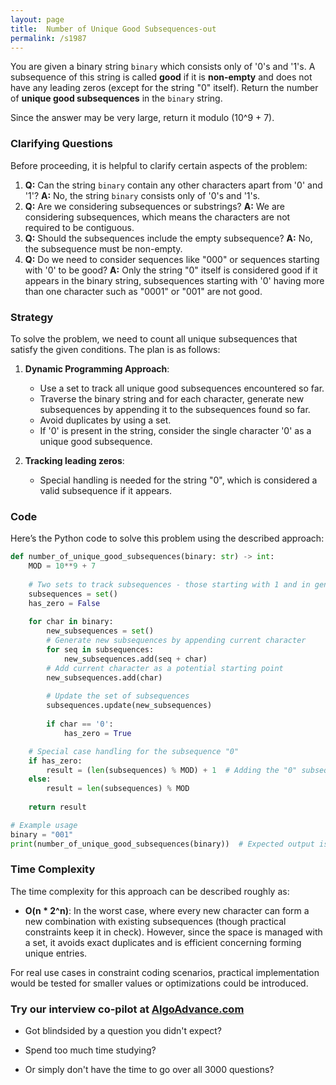 ```yaml
---
layout: page
title:  Number of Unique Good Subsequences-out
permalink: /s1987
---
```

You are given a binary string `binary` which consists only of '0's and '1's. A subsequence of this string is called **good** if it is **non-empty** and does not have any leading zeros (except for the string "0" itself). Return the number of **unique good subsequences** in the `binary` string.

Since the answer may be very large, return it modulo \(10^9 + 7\).

### Clarifying Questions
Before proceeding, it is helpful to clarify certain aspects of the problem:
1. **Q:** Can the string `binary` contain any other characters apart from '0' and '1'?
   **A:** No, the string `binary` consists only of '0's and '1's.
2. **Q:** Are we considering subsequences or substrings?
   **A:** We are considering subsequences, which means the characters are not required to be contiguous.
3. **Q:** Should the subsequences include the empty subsequence?
   **A:** No, the subsequence must be non-empty.
4. **Q:** Do we need to consider sequences like "000" or sequences starting with '0' to be good?
   **A:** Only the string "0" itself is considered good if it appears in the binary string, subsequences starting with '0' having more than one character such as "0001" or "001" are not good.

### Strategy
To solve the problem, we need to count all unique subsequences that satisfy the given conditions. The plan is as follows:

1. **Dynamic Programming Approach**:
   - Use a set to track all unique good subsequences encountered so far.
   - Traverse the binary string and for each character, generate new subsequences by appending it to the subsequences found so far.
   - Avoid duplicates by using a set.
   - If '0' is present in the string, consider the single character '0' as a unique good subsequence.

2. **Tracking leading zeros**:
   - Special handling is needed for the string "0", which is considered a valid subsequence if it appears.

### Code
Here’s the Python code to solve this problem using the described approach:

```python
def number_of_unique_good_subsequences(binary: str) -> int:
    MOD = 10**9 + 7
    
    # Two sets to track subsequences - those starting with 1 and in general
    subsequences = set()
    has_zero = False
    
    for char in binary:
        new_subsequences = set()
        # Generate new subsequences by appending current character
        for seq in subsequences:
            new_subsequences.add(seq + char)
        # Add current character as a potential starting point
        new_subsequences.add(char)
        
        # Update the set of subsequences
        subsequences.update(new_subsequences)
        
        if char == '0':
            has_zero = True

    # Special case handling for the subsequence "0"
    if has_zero:
        result = (len(subsequences) % MOD) + 1  # Adding the "0" subsequence
    else:
        result = len(subsequences) % MOD
    
    return result

# Example usage
binary = "001"
print(number_of_unique_good_subsequences(binary))  # Expected output is 2 (since "0" and "1")
```

### Time Complexity
The time complexity for this approach can be described roughly as:
- **O(n * 2^n)**: In the worst case, where every new character can form a new combination with existing subsequences (though practical constraints keep it in check).
However, since the space is managed with a set, it avoids exact duplicates and is efficient concerning forming unique entries.
  
For real use cases in constraint coding scenarios, practical implementation would be tested for smaller values or optimizations could be introduced.


### Try our interview co-pilot at [AlgoAdvance.com](https://algoAdvance.com)

- Got blindsided by a question you didn't expect?

- Spend too much time studying?

- Or simply don't have the time to go over all 3000 questions?

